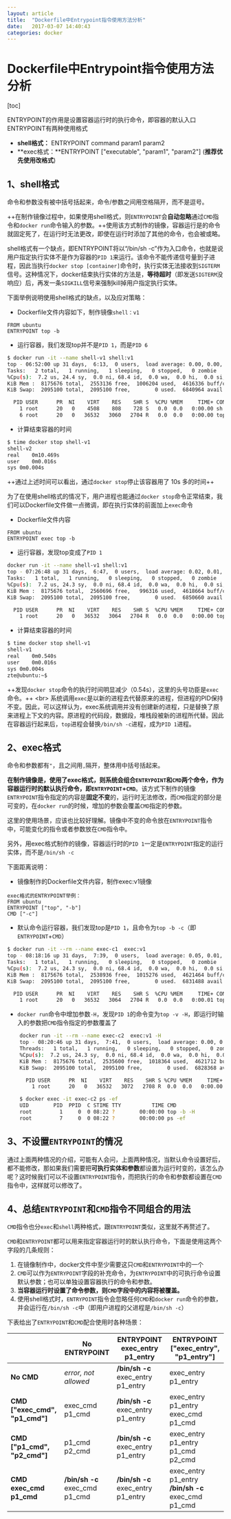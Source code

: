 ```yaml
---
layout: article
title:  "Dockerfile中Entrypoint指令使用方法分析"
date:   2017-03-07 14:40:43
categories: docker
---
```


# Dockerfile中Entrypoint指令使用方法分析
[toc]

ENTRYPOINT的作用是设置容器运行时的执行命令，即容器的默认入口
ENTRYPOINT有两种使用格式
- **shell格式：** ENTRYPOINT command param1 param2
- **exec格式：**ENTRYPOINT ["executable", "param1", "param2"] (**推荐优先使用改格式**)

## 1、shell格式
命令和参数没有被中括号括起来，命令/参数之间用空格隔开，而不是逗号。

++在制作镜像过程中，如果使用shell格式，则`ENTRYPOINT`会**自动忽略**通过`CMD`指令和`docker run`命令输入的参数。++使用该方式制作的镜像，容器运行是的命令就固定死了，在运行时无法更改，即使在运行时添加了其他的命令，也会被或略。

shell格式有一个缺点，即ENTRYPOINT将以“/bin/sh -c”作为入口命令，也就是说用户指定执行实体不是作为容器的`PID 1`来运行。该命令不能传递信号量到子进程，因此当执行`docker stop [container]`命令时，执行实体无法接收到`SIGTERM`信号。这种情况下，docker结束执行实体的方法是，**等待超时**（即发送`SIGTERM`没响应）后，再发一条`SIGKILL`信号来强制kill掉用户指定执行实体。

下面举例说明使用shell格式的缺点，以及应对策略：
- Dockerfile文件内容如下，制作镜像`shell：v1`
```
FROM ubuntu
ENTRYPOINT top -b
```
- 运行容器，我们发现top并不是`PID 1`，而是`PID 6`
```bash
$ docker run -it --name shell-v1 shell:v1
top - 06:52:00 up 31 days,  6:13,  0 users,  load average: 0.00, 0.00, 0.00
Tasks:   2 total,   1 running,   1 sleeping,   0 stopped,   0 zombie
%Cpu(s):  7.2 us, 24.4 sy,  0.0 ni, 68.4 id,  0.0 wa,  0.0 hi,  0.0 si,  0.1 st
KiB Mem :  8175676 total,  2553136 free,  1006204 used,  4616336 buff/cache
KiB Swap:  2095100 total,  2095100 free,        0 used.  6840964 avail Mem 

  PID USER      PR  NI    VIRT    RES    SHR S  %CPU %MEM     TIME+ COMMAND
    1 root      20   0    4508    808    728 S   0.0  0.0   0:00.00 sh
    6 root      20   0   36532   3060   2704 R   0.0  0.0   0:00.00 top
```
- 计算结束容器的时间
```bash
$ time docker stop shell-v1
shell-v2
real	0m10.469s
user	0m0.016s
sys	0m0.004s
```
++通过上述时间可以看出，通过`docker stop`停止该容器用了 10s 多的时间++


为了在使用shell格式的情况下，用户进程也能通过`docker stop`命令正常结束，我们可以Dockerfile文件做一点微调，即在执行实体的前面加上`exec`命令
- Dockerfile文件内容
```
FROM ubuntu
ENTRYPOINT exec top -b
```
- 运行容器，发现top变成了`PID 1`
```bash
docker run -it --name shell-v1 shell:v1
top - 07:26:48 up 31 days,  6:47,  0 users,  load average: 0.02, 0.01, 0.00
Tasks:   1 total,   1 running,   0 sleeping,   0 stopped,   0 zombie
%Cpu(s):  7.2 us, 24.3 sy,  0.0 ni, 68.4 id,  0.0 wa,  0.0 hi,  0.0 si,  0.1 st
KiB Mem :  8175676 total,  2560696 free,   996316 used,  4618664 buff/cache
KiB Swap:  2095100 total,  2095100 free,        0 used.  6850660 avail Mem

  PID USER      PR  NI    VIRT    RES    SHR S  %CPU %MEM     TIME+ COMMAND
    1 root      20   0   36532   3064   2704 R   0.0  0.0   0:00.00 top
```
- 计算结束容器的时间
```bash
$ time docker stop shell-v1
shell-v1
real	0m0.540s
user	0m0.016s
sys	0m0.004s
zte@ubuntu:~$
```
++发现`docker stop`命令的执行时间明显减少（0.54s），这里的头号功臣是`exec`命令。++
<br\>
系统调用`exec`是以新的进程去代替原来的进程，但进程的PID保持不变。因此，可以这样认为，exec系统调用并没有创建新的进程，只是替换了原来进程上下文的内容。原进程的代码段，数据段，堆栈段被新的进程所代替。因此在容器运行起来后，`top`进程会替换`/bin/sh -c`进程，成为`PID 1`进程。

## 2、exec格式
命令和参数都有`"`，且之间用`,`隔开，整体用中括号括起来。

**在制作镜像是，使用了exec格式，则系统会组合`ENTRYPOINT`和`CMD`两个命令，作为容器运行时的默认执行命令，即`ENTRYPOINT`+`CMD`**。该方式下制作的镜像`ENTRYPOINT`指令指定的内容是**固定不变**的，运行时无法修改，而`CMD`指定的部分是可变的，在`docker run`的时候，增加的参数会覆盖`CMD`指定的参数。

这里的使用场景，应该也比较好理解。镜像中不变的命令放在`ENTRYPOINT`指令中，可能变化的指令或者参数放在`CMD`指令中。

另外，用exec格式制作的镜像，容器运行时的`PID 1`一定是`ENTRYPOINT`指定的运行实体，而不是`/bin/sh -c`

下面距离说明：
- 镜像制作的Dockerfile文件内容，制作exec:v1镜像
```
exec格式的ENTRYPOINT举例：
FROM ubuntu
ENTRYPOINT ["top", "-b"]
CMD ["-c"]
```
- 默认命令运行容器，我们发现top是`PID 1`，且命令为`top -b -c`（即`ENTRYPOINT`+`CMD`）
```bash
$ docker run -it --rm --name exec-c1  exec:v1
top - 08:18:16 up 31 days,  7:39,  0 users,  load average: 0.05, 0.01, 0.00
Tasks:   1 total,   1 running,   0 sleeping,   0 stopped,   0 zombie
%Cpu(s):  7.2 us, 24.3 sy,  0.0 ni, 68.4 id,  0.0 wa,  0.0 hi,  0.0 si,  0.1 st
KiB Mem :  8175676 total,  2538936 free,  1015276 used,  4621464 buff/cache
KiB Swap:  2095100 total,  2095100 free,        0 used.  6831488 avail Mem 

  PID USER      PR  NI    VIRT    RES    SHR S  %CPU %MEM     TIME+ COMMAND
    1 root      20   0   36532   3064   2704 R   0.0  0.0   0:00.01 top -b -c
```

- `docker run`命令中增加参数`-H`，发现`PID 1`的命令变为`top -v -H`，即运行时输入的参数把`CMD`指令指定的参数覆盖了
```bash
    docker run -it --rm --name exec-c2  exec:v1 -H
    top - 08:20:46 up 31 days,  7:41,  0 users,  load average: 0.00, 0.00, 0.00
    Threads:   1 total,   1 running,   0 sleeping,   0 stopped,   0 zombie
    %Cpu(s):  7.2 us, 24.3 sy,  0.0 ni, 68.4 id,  0.0 wa,  0.0 hi,  0.0 si,  0.1 st
    KiB Mem :  8175676 total,  2535600 free,  1018364 used,  4621712 buff/cache
    KiB Swap:  2095100 total,  2095100 free,        0 used.  6828368 avail Mem 

      PID USER      PR  NI    VIRT    RES    SHR S %CPU %MEM     TIME+ COMMAND
        1 root      20   0   36532   3072   2708 R  0.0  0.0   0:00.00 top

    $ docker exec -it exec-c2 ps -ef
    UID        PID  PPID  C STIME TTY          TIME CMD
    root         1     0  0 08:22 ?        00:00:00 top -b -H
    root         7     0  0 08:22 ?        00:00:00 ps -ef
```

## 3、不设置`ENTRYPOINT`的情况
通过上面两种情况的介绍，可能有人会问，上面两种情况，当默认命令设置好后，都不能修改，那如果我们需要把**可执行实体和参数**都设置为运行时变的，该怎么办呢？这时候我们可以不设置`ENTRYPOINT`指令，而把执行的命令和参数都设置在`CMD`指令中，这样就可以修改了。


## 4、总结`ENTRYPOINT`和`CMD`指令不同组合的用法
`CMD`指令也分`exec`和`shell`两种格式，跟`ENTRYPOINT`类似，这里就不再赘述了。

`CMD`和`ENTRYPOINT`都可以用来指定容器运行时的默认执行命令，下面是使用这两个字段的几条规则：
1. 在镜像制作中，docker文件中至少需要这只`CMD`和`ENTRYPOINT`中的一个
2. `CMD`可以作为`ENTRYPOINT`字段的补充命令，为`ENTRYPOINT`中的可执行命令设置默认参数；也可以单独设置容器执行的命令和参数。
3. **当容器运行时设置了命令参数，则`CMD`字段中的内容将被覆盖。**
4. 使用shell格式时，`ENTRYPOINT`指令会忽略任何`CMD`和`docker run`命令的参数，并会运行在`/bin/sh -c`中（即用户进程的父进程是`/bin/sh -c`）

下表给出了`ENTRYPOINT`和`CMD`配合使用时各种场景：

|                                | No ENTRYPOINT              | ENTRYPOINT exec_entry p1_entry | ENTRYPOINT ["exec_entry", "p1_entry"]          |
|--------------------------------|----------------------------|--------------------------------|------------------------------------------------|
| **No CMD**                     | *error, not allowed*       | **/bin/sh -c** exec_entry p1_entry | exec_entry p1_entry                            |
| **CMD ["exec_cmd", "p1_cmd"]** | exec_cmd p1_cmd            | **/bin/sh -c** exec_entry p1_entry | exec_entry p1_entry exec_cmd p1_cmd            |
| **CMD ["p1_cmd", "p2_cmd"]**   | p1_cmd p2_cmd              | **/bin/sh -c** exec_entry p1_entry | exec_entry p1_entry p1_cmd p2_cmd              |
| **CMD exec_cmd p1_cmd**        | **/bin/sh -c** exec_cmd p1_cmd | **/bin/sh -c** exec_entry p1_entry | exec_entry p1_entry **/bin/sh -c** exec_cmd p1_cmd |

